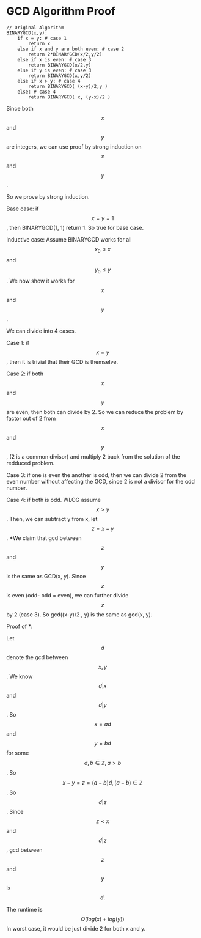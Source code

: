 # GCD Algorithm Proof

```
// Original Algorithm
BINARYGCD(x,y):
    if x = y: # case 1
        return x
    else if x and y are both even: # case 2
        return 2*BINARYGCD(x/2,y/2)
    else if x is even: # case 3
        return BINARYGCD(x/2,y)
    else if y is even: # case 3
        return BINARYGCD(x,y/2)
    else if x > y: # case 4
        return BINARYGCD( (x-y)/2,y )
    else: # case 4
        return BINARYGCD( x, (y-x)/2 )
```

Since both $$x$$ and $$y$$ are integers, we can use proof by strong induction on $$x$$ and $$y$$.

So we prove by strong induction.&#x20;

Base case: if $$x = y = 1$$, then BINARYGCD(1, 1) return 1. So true for base case.

Inductive case: Assume BINARYGCD works for all $$x_0 \leq x$$ and $$y_0 \leq y$$. We now show it works for $$x$$ and $$y$$.

We can divide into 4 cases.

Case 1: if $$x = y$$, then it is trivial that their GCD is themselve.

Case 2: if both $$x$$ and $$y$$ are even, then both can divide by 2. So we can reduce the problem by factor out of 2 from $$x$$ and $$y$$, (2 is a common divisor) and multiply 2 back from the solution of the redduced problem.

Case 3: if one is even the another is odd, then we can divide 2 from the even number without affecting the GCD, since 2 is not a divisor for the odd number.

Case 4: if both is odd. WLOG assume $$x > y$$. Then, we can subtract y from x, let $$z = x - y$$. \*We claim that gcd between $$z$$ and $$y$$ is the same as GCD(x, y). Since $$z$$ is even (odd- odd = even), we can further divide $$z$$ by 2 (case 3). So gcd((x-y)/2 , y) is the same as gcd(x, y).&#x20;

Proof of \*:

Let $$d$$ denote the gcd between $$x, y$$. We know $$d | x$$ and $$d|y$$. So $$x = ad$$ and $$y=bd$$ for some $$a, b \in \mathbb{Z}, a>b$$. So $$x-y =z= (a-b)d, (a-b) \in \mathbb{Z}$$. So $$d|z$$. Since $$z < x$$ and $$d|z$$, gcd between $$z$$ and $$y$$ is $$d.$$

The runtime is $$O(log(x) + log(y))$$ In worst case, it would be just divide 2 for both x and y.
